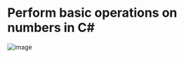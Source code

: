 # Perform basic operations on numbers in C#

![image](https://user-images.githubusercontent.com/92801510/143846306-69a68261-eacf-4696-888a-2e881bd648c1.png)

